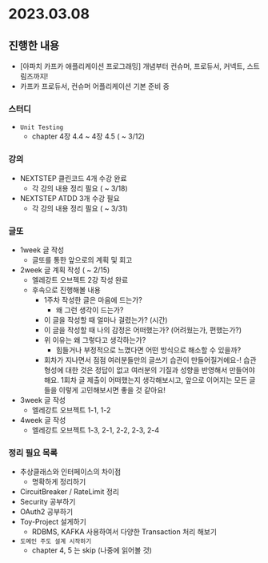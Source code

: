 # 2023.03.08

## 진행한 내용

- [아파치 카프카 애플리케이션 프로그래밍] 개념부터 컨슈머, 프로듀서, 커넥트, 스트림즈까지!
- 카프카 프로듀서, 컨슈머 어플리케이션 기본 준비 중

### 스터디

- `Unit Testing`
	- chapter 4장 4.4 ~ 4장 4.5 ( ~ 3/12)

### 강의

- NEXTSTEP 클린코드 4개 수강 완료
	- 각 강의 내용 정리 필요 ( ~ 3/18)
- NEXTSTEP ATDD 3개 수강 필요
	- 각 강의 내용 정리 필요 ( ~ 3/31)

### 글또

- 1week 글 작성
	- 글또를 통한 앞으로의 계획 및 회고
- 2week 글 계획 작성 ( ~ 2/15)
	- 엘레강트 오브젝트 2강 작성 완료
	- 후속으로 진행해볼 내용
		- 1주차 작성한 글은 마음에 드는가?
			- 왜 그런 생각이 드는가?
		- 이 글을 작성할 때 얼마나 걸렸는가? (시간)
		- 이 글을 작성할 때 나의 감정은 어떠했는가? (어려웠는가, 편했는가?)
		- 위 이유는 왜 그렇다고 생각하는가?
			- 힘들거나 부정적으로 느꼈다면 어떤 방식으로 해소할 수 있을까?
		- 회차가 지나면서 점점 여러분들만의 글쓰기 습관이 만들어질거에요-! 습관 형성에 대한 것은 정답이 없고 여러분의 기질과 성향을 반영해서 만들어야 해요. 1회차 글 제출이 어떠했는지 생각해보시고, 앞으로 이어지는 모든 글들을 이렇게 고민해보시면 좋을 것 같아요!
- 3week 글 작성
	- 엘레강트 오브젝트 1-1, 1-2
- 4week 글 작성
	- 엘레강트 오브젝트 1-3, 2-1, 2-2, 2-3, 2-4

### 정리 필요 목록

- 추상클래스와 인터페이스의 차이점
	- 명확하게 정리하기
- CircuitBreaker / RateLimit 정리
- Security 공부하기
- OAuth2 공부하기
- Toy-Project 설게하기
	- RDBMS, KAFKA 사용하여서 다양한 Transaction 처리 해보기
- `도메인 주도 설계 시작하기`
	- chapter 4, 5 는 skip (나중에 읽어볼 것)
